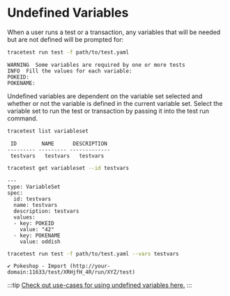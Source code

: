 # Undefined Variables

When a user runs a test or a transaction, any variables that will be needed but are not defined will be prompted for:

```sh
tracetest run test -f path/to/test.yaml
```

```text title="Output:"
WARNING  Some variables are required by one or more tests
INFO  Fill the values for each variable:
POKEID:
POKENAME:
```

Undefined variables are dependent on the variable set selected and whether or not the variable is defined in the current variable set. Select the variable set to run the test or transaction by passing it into the test run command.

```sh
tracetest list variableset
```

```text title="Output:"
 ID        NAME      DESCRIPTION
--------- --------- -------------
 testvars   testvars   testvars
```

```sh
tracetest get variableset --id testvars
```

```text title="Output:"
---
type: VariableSet
spec:
  id: testvars
  name: testvars
  description: testvars
  values:
  - key: POKEID
    value: "42"
  - key: POKENAME
    value: oddish
```

```sh
tracetest run test -f path/to/test.yaml --vars testvars
```

```text title="Output:"
✔ Pokeshop - Import (http://your-domain:11633/test/XRHjfH_4R/run/XYZ/test)
```

:::tip
[Check out use-cases for using undefined variables here.](../concepts/ad-hoc-testing.md)
:::
